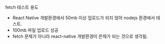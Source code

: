 fetch 테스트 용도
- React Native 개발환경에서 50mb 이상 업로드가 되지 않아 nodejs 환경에서 테스트.
- 100mb 파일 업로드 성공
- fetch 문제가 아니라 react-native 개발환경이 믄제가 되는 것으로 생각됨.